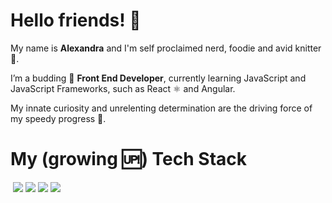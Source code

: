 <h1>Hello friends! 👋</h1>
<p>My name is <strong >Alexandra</strong> and I'm self proclaimed nerd, foodie and avid knitter 🧶.</p>
<p>I’m a budding 🌱 <strong>Front End Developer</strong>, currently learning JavaScript and JavaScript Frameworks, such as React ⚛️ and Angular.</p>
<p>My innate curiosity and unrelenting determination are the driving force of my speedy progress 🚀.</p>
<h1>My (growing 🆙) Tech Stack</h1>
<img srr="https://img.shields.io/badge/HTML5-E34F26?style=for-the-badge&logo=html5&logoColor=white">
<img src="https://img.shields.io/badge/CSS3-1572B6?style=for-the-badge&logo=css3&logoColor=white">
<img src="https://img.shields.io/badge/Sass-CC6699?style=for-the-badge&logo=sass&logoColor=white">
<img src="https://img.shields.io/badge/JavaScript-323330?style=for-the-badge&logo=javascript&logoColor=F7DF1E">
<img src="https://img.shields.io/badge/VSCode--007ACC?style=for-the-badge&logo=visual%20studio%20code">
<img src="">
<img src="">
<img src="">
<!---
AInesC/AInesC is a ✨ special ✨ repository because its `README.md` (this file) appears on your GitHub profile.
You can click the Preview link to take a look at your changes.
--->
